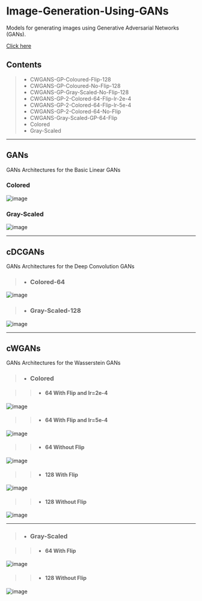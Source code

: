 # Image-Generation-Using-GANs

Models for generating images using Generative Adversarial Networks (GANs).

[Click here](https://drive.google.com/drive/folders/1SnskTT3HkuhARdO4dAchqdpNR-WzOQbx?usp=sharing)

## Contents
> - CWGANS-GP-Coloured-Flip-128
> - CWGANS-GP-Coloured-No-Flip-128
> - CWGANS-GP-Gray-Scaled-No-Flip-128
> - CWGANS-GP-2-Colored-64-Flip-lr-2e-4
> - CWGANS-GP-2-Colored-64-Flip-lr-5e-4
> - CWGANS-GP-2-Colored-64-No-Flip
> - CWGANS-Gray-Scaled-GP-64-Flip
> - Colored
> - Gray-Scaled

-------

## GANs

GANs Architectures for the Basic Linear GANs

### Colored

![image](https://github.com/KirollosEMH/Image-Generation-Using-GANs/assets/126684081/9468dfcb-a981-4226-951d-eae57c49d442)

### Gray-Scaled

![image](https://github.com/KirollosEMH/Image-Generation-Using-GANs/assets/126684081/82629543-8722-4173-9cb7-1b9e03fae175)

-------

## cDCGANs

GANs Architectures for the Deep Convolution GANs

> - ### Colored-64

![image](https://github.com/KirollosEMH/Image-Generation-Using-GANs/assets/126684081/f692ed45-9005-4619-a920-46801982b849)

> - ### Gray-Scaled-128

![image](https://github.com/KirollosEMH/Image-Generation-Using-GANs/assets/126684081/dc8f0438-db89-4a2b-b7cb-abf1ca259838)

-------

## cWGANs

GANs Architectures for the Wasserstein GANs



> - ### Colored

> > - #### 64 With Flip and lr=2e-4

![image](https://github.com/KirollosEMH/Image-Generation-Using-GANs/assets/126684081/42cc48a3-41fc-4bd7-a5b8-80320a2b0ff8)


> > - #### 64 With Flip and lr=5e-4

![image](https://github.com/KirollosEMH/Image-Generation-Using-GANs/assets/126684081/bd5c64a4-8059-402c-9c27-5a99f2d065b5)


> > - #### 64 Without Flip

![image](https://github.com/KirollosEMH/Image-Generation-Using-GANs/assets/126684081/2daefc52-2e08-4f04-a6b4-dc3d2cf6b58a)

> > - #### 128 With Flip

![image](https://github.com/KirollosEMH/Image-Generation-Using-GANs/assets/126684081/7cbe2394-bad8-43e9-93c5-b5ccae9dcf71)

> > - #### 128 Without Flip

![image](https://github.com/KirollosEMH/Image-Generation-Using-GANs/assets/126684081/e48949b0-ca04-4cf2-8257-e0649a848c51)

------

> - ### Gray-Scaled

> > - #### 64 With Flip

![image](https://github.com/KirollosEMH/Image-Generation-Using-GANs/assets/126684081/a0d15491-e9d7-4965-b847-7229b277fe45)

> > - #### 128 Without Flip

![image](https://github.com/KirollosEMH/Image-Generation-Using-GANs/assets/126684081/601949b3-5fc2-4429-bd7b-4efd167788df)

